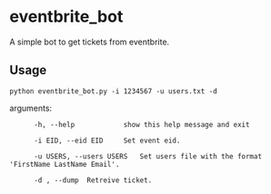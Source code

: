 # eventbrite_bot
A simple bot to get tickets from eventbrite.

Usage
----

    python eventbrite_bot.py -i 1234567 -u users.txt -d


arguments:
        
          -h, --help            show this help message and exit
          
          -i EID, --eid EID     Set event eid.
          
          -u USERS, --users USERS   Set users file with the format 'FirstName LastName Email'.
                                
          -d , --dump  Retreive ticket.
  

